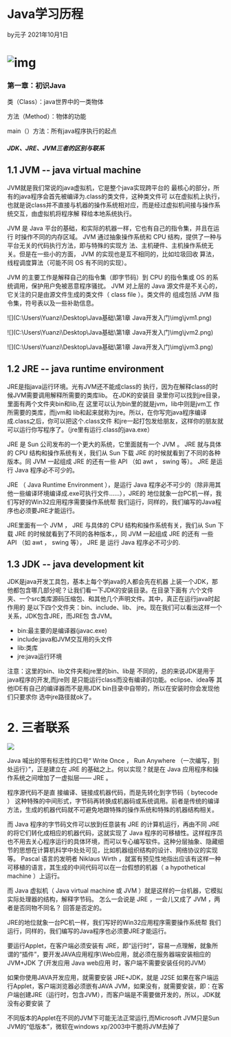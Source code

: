 # Java学习历程

by元子 2021年10月1日


# ![img](http://yuanzigsa.com/wp-content/uploads/2021/10/tidfdds-1024x851.jpg)

### 第一章：初识Java

类（Class）：java世界中的一类物体

方法（Method）：物体的功能

main（）方法：所有java程序执行的起点



##### JDK、JRE、JVM三者的区别与联系

## 1.1 JVM -- java virtual machine

JVM就是我们常说的java虚拟机，它是整个java实现跨平台的 最核心的部分，所有的java程序会首先被编译为.class的类文件，这种类文件可 以在虚拟机上执行，也就是说class并不直接与机器的操作系统相对应，而是经过虚拟机间接与操作系统交互，由虚拟机将程序解 释给本地系统执行。

JVM 是 Java 平台的基础，和实际的机器一样，它也有自己的指令集，并且在运行 时操作不同的内存区域。 JVM 通过抽象操作系统和 CPU 结构，提供了一种与平台无关的代码执行方法，即与特殊的实现方 法、主机硬件、主机操作系统无关。但是在一些小的方面， JVM 的实现也是互不相同的，比如垃圾回收 算法，线程调度算法（可能不同 OS 有不同的实现）。 

JVM 的主要工作是解释自己的指令集（即字节码）到 CPU 的指令集或 OS 的系统调用，保护用户免被恶意程序骚扰。 JVM 对上层的 Java 源文件是不关心的，它关注的只是由源文件生成的类文件（ class file ）。类文件的 组成包括 JVM 指令集，符号表以及一些补助信息。

![](C:\Users\Yuanzi\Desktop\Java基础\第1章 Java开发入门\img\jvm1.png)

![](C:\Users\Yuanzi\Desktop\Java基础\第1章 Java开发入门\img\jvm2.png)

![](C:\Users\Yuanzi\Desktop\Java基础\第1章 Java开发入门\img\jvm3.png)

## 1.2 JRE -- java runtime environment

JRE是指java运行环境。光有JVM还不能成class的 执行，因为在解释class的时候JVM需要调用解释所需要的类库lib。 在JDK的安装目 录里你可以找到jre目录，里面有两个文件夹bin和lib,在 这里可以认为bin里的就是jvm，lib中则是jvm工 作所需要的类库，而jvm和 lib和起来就称为jre。所以，在你写完java程序编译成.class之后，你可以把这个.class文件 和jre一起打包发给朋友，这样你的朋友就 可以运行你写程序了。（jre里有运行.class的java.exe）

JRE 是 Sun 公司发布的一个更大的系统，它里面就有一个 JVM 。 JRE 就与具体的 CPU 结构和操作系统有关，我们从 Sun 下载 JRE 的时候就看到了不同的各种版本。同 JVM 一起组成 JRE 的还有一些 API （如 awt ， swing 等）。 JRE 是运行 Java 程序必不可少的。

JRE （ Java Runtime Environment ），是运行 Java 程序必不可少的（除非用其他一些编译环境编译成.exe可执行文件……），JRE的 地位就象一台PC机一样，我们写好的Win32应用程序需要操作系统帮 我们运行，同样的，我们编写的Java程序也必须要JRE才能运行。

JRE里面有一个 JVM ， JRE 与具体的 CPU 结构和操作系统有关，我们从 Sun 下载 JRE 的时候就看到了不同的各种版本，，同 JVM 一起组成 JRE 的还有 一些 API （如 awt ， swing 等）， JRE 是 运行 Java 程序必不可少的.


## 1.3 JDK -- java development kit

JDK是java开发工具包，基本上每个学java的人都会先在机器 上装一个JDK，那他都包含哪几部分呢？让我们看一下JDK的安装目录。在目录下面有 六个文件夹、一个src类库源码压缩包、和其他几个声明文件。其中，真正在运行java时起作用的 是以下四个文件夹：bin、include、lib、 jre。现在我们可以看出这样一个关系，JDK包含JRE，而JRE包 含JVM。


- bin:最主要的是编译器(javac.exe)
- include:java和JVM交互用的头文件
- lib:类库
- jre:java运行环境

注意：这里的bin、lib文件夹和jre里的bin、lib是 不同的，总的来说JDK是用于java程序的开发,而jre则 是只能运行class而没有编译的功能。eclipse、idea等 其他IDE有自己的编译器而不是用JDK bin目录中自带的，所以在安装时你会发现他们只要求你 选中jre路径就ok了。

# 2. 三者联系

![](C:\Users\Yuanzi\Desktop\Java基础\assets\jdk.png)

Java 喊出的带有标志性的口号“ Write Once ， Run Anywhere （一次编写，到处运行）”，正是建立在 JRE 的基础之上。何以实现？就是在 Java 应用程序和操作系统之间增加了一虚拟层—— JRE 。

程序源代码不是直 接编译、链接成机器代码，而是先转化到字节码（ bytecode ） 这种特殊的中间形式，字节码再转换成机器码或系统调用。前者是传统的编译方法，生成的机器代码就不可避免地跟特殊的操作系统和特殊的机器结构相关。

而 Java 程序的字节码文件可以放到任意装有 JRE 的计算机运行，再由不同 JRE 的将它们转化成相应的机器代码，这就实现了 Java 程序的可移植性。这样程序员也不用去关心程序运行的具体环境，而可以专心编写软件。这种分层抽象、隐藏细节的思想在计算机科学中处处可见，比如机器组织结构的设计、网络协议的实现等。 Pascal 语言的发明者 Niklaus Wirth ，就富有预见性地指出应该有这样一种可移植的语言，其生成的中间代码可以在一台假想的机器（ a hypothetical machine ）上运行。

而 Java 虚拟机（ Java virtual machine 或 JVM ）就是这样的一台机器，它模拟实际处理器的结构，解释字节码。 怎么一会说是 JRE ，一会儿又成了 JVM ，两者是否同物不同名？ 回答是否定的。

JRE的地位就象一台PC机一样，我们写好的Win32应用程序需要操作系统帮 我们运行，同样的，我们编写的Java程序也必须要JRE才能运行。

要运行Applet，在客户端必须安装有 JRE，即“运行时”，容易一点理解，就象所谓的“插件”，要开发JAVA应用程序\Web应用，就必须在服务器端安装相应的 JVM+JDK 了(开发应用 Java web应用 时，客户端不需要安装任何的JVM）

如果你使用JAVA开发应用，就需要安装 JRE+JDK，就是 J2SE
如果在客户端运行Applet，客户端浏览器必须嵌有JAVA JVM，如果没有，就需要安装，即：在客户端创建JRE（运行时，包含JVM），而客户端是不需要做开发的，所以，JDK就没有必要安装 了

不同版本的Applet在不同的JVM下可能无法正常运行,而Microsoft JVM只是Sun JVM的“低版本”，微软在windows xp/2003中干脆将JVM去掉了
